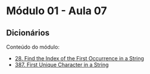 # Módulo 01 - Aula 07
## Dicionários

Conteúdo do módulo:
- [28. Find the Index of the First Occurrence in a String](https://leetcode.com/problems/find-the-index-of-the-first-occurrence-in-a-string/solutions/6321777/two-pointers-are-cool-but-you-just-need-21j5q/)
- [387. First Unique Character in a String](https://leetcode.com/problems/first-unique-character-in-a-string/solutions/6321526/not-hard-by-fernamn-xtgo/)